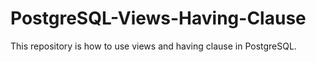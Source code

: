 # PostgreSQL-Views-Having-Clause
This repository is how to use views and having clause in PostgreSQL.
